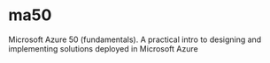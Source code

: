 # ma50
Microsoft Azure 50 (fundamentals). A practical intro to designing and implementing solutions deployed in Microsoft Azure

